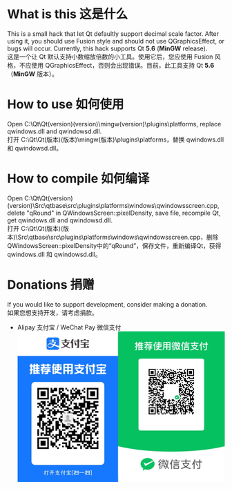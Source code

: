 What is this  这是什么
============

This is a small hack that let Qt defaultly support decimal scale factor. After using it, you should use Fusion style and should not use QGraphicsEffect, or bugs will occur. Currently, this hack supports Qt **5.6** (**MinGW** release).  
这是一个让 Qt 默认支持小数缩放倍数的小工具。使用它后，您应使用 Fusion 风格，不应使用 QGraphicsEffect，否则会出现错误。目前，此工具支持 Qt **5.6**（**MinGW** 版本）。

How to use  如何使用
==========

Open C:\Qt\Qt(version)\(version)\mingw(version)\plugins\platforms, replace qwindows.dll and qwindowsd.dll.  
打开 C:\Qt\Qt(版本)\(版本)\mingw(版本)\plugins\platforms，替换 qwindows.dll 和 qwindowsd.dll。

How to compile  如何编译
==============

Open C:\Qt\Qt(version)\(version)\Src\qtbase\src\plugins\platforms\windows\qwindowsscreen.cpp, delete "qRound" in QWindowsScreen::pixelDensity, save file, recompile Qt, get qwindows.dll and qwindowsd.dll.  
打开 C:\Qt\Qt(版本)\(版本)\Src\qtbase\src\plugins\platforms\windows\qwindowsscreen.cpp，删除QWindowsScreen::pixelDensity中的“qRound”，保存文件，重新编译Qt，获得 qwindows.dll 和 qwindowsd.dll。

Donations  捐赠
=========

If you would like to support development, consider making a donation.  
如果您想支持开发，请考虑捐款。
- Alipay 支付宝 / WeChat Pay 微信支付
![Scan the QR codes and donate](/donation.png)
